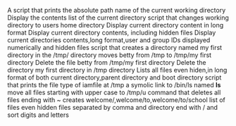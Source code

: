 A script that prints the absolute path name of the current working directory
Display the contents list of the current directory
script that changes working directory to users home directory
Display current directory content in long format
Display current directory contents, including hidden files
Display current directories contents,long format,user and group IDs displayed numerically and hidden files
script that creates a directory named my first directory in the /tmp/ directory
moves betty from /tmp to /tmp/my first directory
Delete the file betty from /tmp/my first directory
Delete the directory my first directory in /tmp directory
Lists all files even hiden,in long format of both current directory,parent directory and boot directory
script that prints the file type of iamfile at /tmp
a symolic link to /bin/ls named __ls__
move all files starting with upper case to /tmp/u
command that deletes all files ending with ~
creates welcome/,welcome/to,welcome/to/school
list of files even hidden files separated by comma and directory end with / and sort digits and letters
